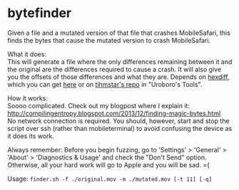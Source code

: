 bytefinder
===========

Given a file and a mutated version of that file that crashes MobileSafari, this finds the bytes that cause the mutated version to crash MobileSafari.

What it does:  
This will generate a file where the only differences remaining between it and the original are the differences required to cause a crash. It will also give you the offsets of those differences and what they are. Depends on [hexdiff](https://github.com/uroboro/hexdiff/), which you can get [here](https://github.com/uroboro/cydia-repo.tihmstar.org) or on [tihmstar's repo](http://tihmstar.net/repo) in "Uroboro's Tools".

How it works:  
Soooo complicated. Check out my blogpost where I explain it: http://compilingentropy.blogspot.com/2013/12/finding-magic-bytes.html  
No network connection is required. You should, however, start and stop the script over ssh (rather than mobileterminal) to avoid confusing the device as it does its work.

Always remember: Before you begin fuzzing, go to 'Settings' > 'General' > 'About' > 'Diagnostics & Usage' and check the "Don't Send" option. Otherwise, all your hard work will go to Apple and you will be sad. =(

Usage:  `finder.sh -f ./original.mov -m ./mutated.mov [-t 11] [-q]`

